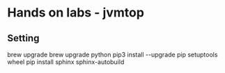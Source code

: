 # Hands on labs - jvmtop

## Setting
brew upgrade
brew upgrade python
pip3 install --upgrade pip setuptools wheel
pip install sphinx sphinx-autobuild

